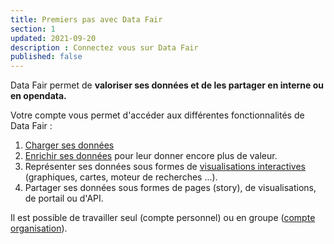 ```yaml
---
title: Premiers pas avec Data Fair
section: 1
updated: 2021-09-20
description : Connectez vous sur Data Fair
published: false
---
```


Data Fair permet de **valoriser ses données et de les partager en interne ou en opendata.**

Votre compte vous permet d'accéder aux différentes fonctionnalités de Data Fair :

1. [Charger ses données](./user-guide/datasets)
2. [Enrichir ses données](./user-guide/enrichment) pour leur donner encore plus de valeur.
3. Représenter ses données sous formes de [visualisations interactives](./user-guide/reuses) (graphiques, cartes, moteur de recherches ...).
4. Partager ses données sous formes de pages (story), de visualisations, de portail ou d'API.  

<p>
</p>

Il est possible de travailler seul (compte personnel) ou en groupe ([compte organisation](./user-guide/organisation)).
